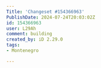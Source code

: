 ```yaml
---
Title: 'Changeset #154366963'
PublishDate: 2024-07-24T20:03:02Z
id: 154366963
user: L29Ah
comment: building
created_by: iD 2.29.0
tags:
- Montenegro

---
```

